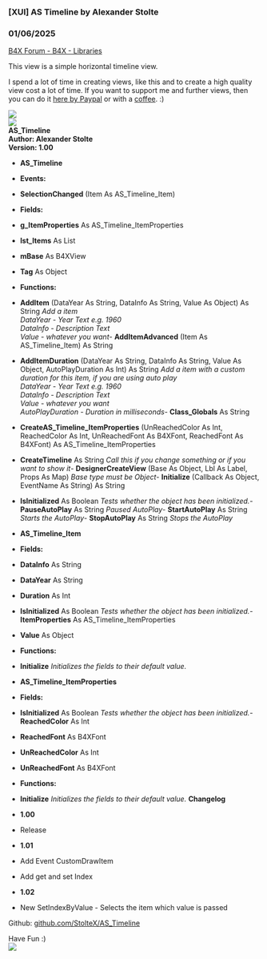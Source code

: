 ###  [XUI] AS Timeline by Alexander Stolte
### 01/06/2025
[B4X Forum - B4X - Libraries](https://www.b4x.com/android/forum/threads/149185/)

This view is a simple horizontal timeline view.  
  
I spend a lot of time in creating views, like this and to create a high quality view cost a lot of time. If you want to support me and further views, then you can do it [here by Paypal](https://www.paypal.com/donate/?hosted_button_id=PBJGJWDDSM6ZG) or with a [coffee](https://www.buymeacoffee.com/astolte). :)  
  
![](https://www.b4x.com/android/forum/attachments/143987)  
![](https://www.b4x.com/android/forum/attachments/143986)  
**AS\_Timeline  
Author: Alexander Stolte  
Version: 1.00**  

- **AS\_Timeline**

- **Events:**

- **SelectionChanged** (Item As AS\_Timeline\_Item)

- **Fields:**

- **g\_ItemProperties** As AS\_Timeline\_ItemProperties
- **lst\_Items** As List
- **mBase** As B4XView
- **Tag** As Object

- **Functions:**

- **AddItem** (DataYear As String, DataInfo As String, Value As Object) As String
*Add a item  
 DataYear - Year Text e.g. 1960  
 DataInfo - Description Text  
 Value - whatever you want*- **AddItemAdvanced** (Item As AS\_Timeline\_Item) As String
- **AddItemDuration** (DataYear As String, DataInfo As String, Value As Object, AutoPlayDuration As Int) As String
*Add a item with a custom duration for this item, if you are using auto play  
 DataYear - Year Text e.g. 1960  
 DataInfo - Description Text  
 Value - whatever you want  
 AutoPlayDuration - Duration in milliseconds*- **Class\_Globals** As String
- **CreateAS\_Timeline\_ItemProperties** (UnReachedColor As Int, ReachedColor As Int, UnReachedFont As B4XFont, ReachedFont As B4XFont) As AS\_Timeline\_ItemProperties
- **CreateTimeline** As String
*Call this if you change something or if you want to show it*- **DesignerCreateView** (Base As Object, Lbl As Label, Props As Map)
*Base type must be Object*- **Initialize** (Callback As Object, EventName As String) As String
- **IsInitialized** As Boolean
*Tests whether the object has been initialized.*- **PauseAutoPlay** As String
*Paused AutoPlay*- **StartAutoPlay** As String
*Starts the AutoPlay*- **StopAutoPlay** As String
*Stops the AutoPlay*
- **AS\_Timeline\_Item**

- **Fields:**

- **DataInfo** As String
- **DataYear** As String
- **Duration** As Int
- **IsInitialized** As Boolean
*Tests whether the object has been initialized.*- **ItemProperties** As AS\_Timeline\_ItemProperties
- **Value** As Object

- **Functions:**

- **Initialize**
*Initializes the fields to their default value.*
- **AS\_Timeline\_ItemProperties**

- **Fields:**

- **IsInitialized** As Boolean
*Tests whether the object has been initialized.*- **ReachedColor** As Int
- **ReachedFont** As B4XFont
- **UnReachedColor** As Int
- **UnReachedFont** As B4XFont

- **Functions:**

- **Initialize**
*Initializes the fields to their default value.*
**Changelog**  

- **1.00**

- Release

- **1.01**

- Add Event CustomDrawItem
- Add get and set Index

- **1.02**

- New SetIndexByValue - Selects the item which value is passed

Github: [github.com/StolteX/AS\_Timeline](http://github.com/StolteX/AS_Timeline)  
  
Have Fun :)  
[![](https://www.b4x.com/android/forum/attachments/paypal-donate-button-png-clipart-png.79848/)](https://www.paypal.com/donate/?hosted_button_id=PBJGJWDDSM6ZG)